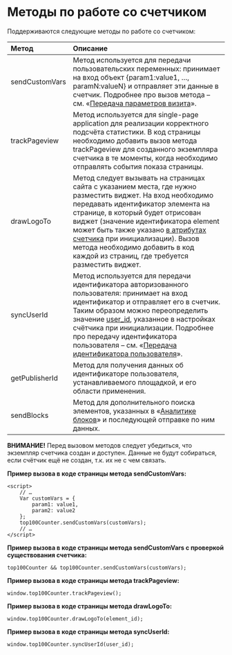 # Методы по работе со счетчиком

Поддерживаются следующие методы по работе со счетчиком:

| **Метод** | **Описание** |
| :--- | :--- |
| sendCustomVars | Метод используется для передачи пользовательских переменных: принимает на вход объект {param1:value1, …, paramN:valueN} и отправляет эти данные в счетчик. Подробнее про вызов метода – см. «[Передача параметров визита](../razmetka-celevykh-deistvii/peredacha-parametrov-vizita.md)». |
| trackPageview | Метод используется для single-page application для реализации корректного подсчёта статистики. В код страницы необходимо добавить вызов метода trackPageview для созданного экземпляра счетчика в те моменты, когда необходимо отправлять события показа страницы. |
| drawLogoTo | Метод следует вызывать на страницах сайта с указанием места, где нужно разместить виджет. На вход необходимо передавать идентификатор элемента на странице, в который будет отрисован виджет \(значение идентификатора element может быть также указано [в атрибутах cчетчика](atributy-schetchika.md) при инициализации\). Вызов метода необходимо добавить в код каждой из страниц, где требуется разместить виджет. |
| syncUserId | Метод используется для передачи идентификатора авторизованного пользователя: принимает на вход идентификатор и отправляет его в счетчик. Таким образом можно переопределить значение [user\_id](atributy-schetchika.md), указанное в настройках счётчика при инициализации. Подробнее про передачу идентификатора пользователя – см. «[Передача идентификатора пользователя](../razmetka-celevykh-deistvii/peredacha-identifikatora-polzovatelya.md)». |
| getPublisherId | Метод для получения данных об идентификаторе пользователя, устанавливаемого площадкой, и его области применения.  |
| sendBlocks | Метод для дополнительного поиска элементов, указанных в «[Аналитике блоков](../razmetka-celevykh-deistvii/razmetka-stranic-saita-dlya-analitiki-blokov.md)» и последующей отправке по ним данных. |

**ВНИМАНИЕ!** Перед вызовом методов следует убедиться, что экземпляр счетчика создан и доступен. Данные не будут собираться, если счётчик ещё не создан, т.к. их не с чем связать.

**Пример вызова в коде страницы метода sendCustomVars:**

```text
<script>
    // …
    Var customVars = {
        param1: value1,
        param2: value2
    };
    top100Counter.sendCustomVars(customVars);
    // …
</script>
```

**Пример вызова в коде страницы метода sendCustomVars с проверкой существования счетчика:**

`top100Counter && top100Counter.sendCustomVars(customVars);`

**Пример вызова в коде страницы метода trackPageview:**

`window.top100Counter.trackPageview();`

**Пример вызова в коде страницы метода drawLogoTo:**

`window.top100Counter.drawLogoTo(element_id);`

**Пример вызова в коде страницы метода syncUserId:**

`window.top100Counter.syncUserId(user_id);`

